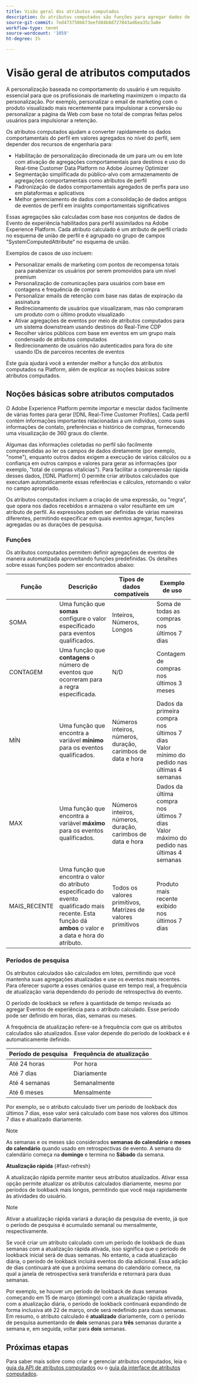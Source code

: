 ```yaml
---
title: Visão geral dos atributos computados
description: Os atributos computados são funções para agregar dados de nível de evento em atributos de nível de perfil. Essas funções são computadas automaticamente para que possam ser usadas na segmentação, ativação e personalização.
source-git-commit: 7ed473750b673eefd84b8d727043ad6ea35c3a8e
workflow-type: tm+mt
source-wordcount: '1059'
ht-degree: 1%

---
```



# Visão geral de atributos computados

A personalização baseada no comportamento do usuário é um requisito essencial para que os profissionais de marketing maximizem o impacto da personalização. Por exemplo, personalizar o email de marketing com o produto visualizado mais recentemente para impulsionar a conversão ou personalizar a página da Web com base no total de compras feitas pelos usuários para impulsionar a retenção.

Os atributos computados ajudam a converter rapidamente os dados comportamentais do perfil em valores agregados no nível do perfil, sem depender dos recursos de engenharia para:

- Habilitação de personalização direcionada de um para um ou em lote com ativação de agregações comportamentais para destinos e uso do Real-time Customer Data Platform no Adobe Journey Optimizer
- Segmentação simplificada do público-alvo com armazenamento de agregações comportamentais como atributos de perfil
- Padronização de dados comportamentais agregados de perfis para uso em plataformas e aplicativos
- Melhor gerenciamento de dados com a consolidação de dados antigos de eventos de perfil em insights comportamentais significativos

Essas agregações são calculadas com base nos conjuntos de dados de Evento de experiência habilitados para perfil assimilados na Adobe Experience Platform. Cada atributo calculado é um atributo de perfil criado no esquema de união de perfil e é agrupado no grupo de campos &quot;SystemComputedAttribute&quot; no esquema de união.

Exemplos de casos de uso incluem:

- Personalizar emails de marketing com pontos de recompensa totais para parabenizar os usuários por serem promovidos para um nível premium
- Personalização de comunicações para usuários com base em contagens e frequência de compra
- Personalizar emails de retenção com base nas datas de expiração da assinatura
- Redirecionamento de usuários que visualizaram, mas não compraram um produto com o último produto visualizado
- Ativar agregações de eventos por meio de atributos computados para um sistema downstream usando destinos do Real-Time CDP
- Recolher vários públicos com base em eventos em um grupo mais condensado de atributos computados
- Redirecionamento de usuários não autenticados para fora do site usando IDs de parceiros recentes de eventos

Este guia ajudará você a entender melhor a função dos atributos computados na Platform, além de explicar as noções básicas sobre atributos computados.

## Noções básicas sobre atributos computados

O Adobe Experience Platform permite importar e mesclar dados facilmente de várias fontes para gerar [!DNL Real-Time Customer Profiles]. Cada perfil contém informações importantes relacionadas a um indivíduo, como suas informações de contato, preferências e histórico de compras, fornecendo uma visualização de 360 graus do cliente.

Algumas das informações coletadas no perfil são facilmente compreendidas ao ler os campos de dados diretamente (por exemplo, &quot;nome&quot;), enquanto outros dados exigem a execução de vários cálculos ou a confiança em outros campos e valores para gerar as informações (por exemplo, &quot;total de compras vitalícias&quot;). Para facilitar a compreensão rápida desses dados, [!DNL Platform] O permite criar atributos calculados que executam automaticamente essas referências e cálculos, retornando o valor no campo apropriado.

Os atributos computados incluem a criação de uma expressão, ou &quot;regra&quot;, que opera nos dados recebidos e armazena o valor resultante em um atributo de perfil. As expressões podem ser definidas de várias maneiras diferentes, permitindo especificar em quais eventos agregar, funções agregadas ou as durações de pesquisa.

### Funções

Os atributos computados permitem definir agregações de eventos de maneira automatizada aproveitando funções predefinidas. Os detalhes sobre essas funções podem ser encontrados abaixo:

| Função | Descrição | Tipos de dados compatíveis | Exemplo de uso |
| -------- | ----------- | -------------------- | ------------- |
| SOMA | Uma função que **somas** configure o valor especificado para eventos qualificados. | Inteiros, Números, Longos | Soma de todas as compras nos últimos 7 dias |
| CONTAGEM | Uma função que **contagens** o número de eventos que ocorreram para a regra especificada. | N/D | Contagem de compras nos últimos 3 meses |
| MÍN | Uma função que encontra a variável **mínimo** para os eventos qualificados. | Números inteiros, números, duração, carimbos de data e hora | Dados da primeira compra nos últimos 7 dias<br/>Valor mínimo do pedido nas últimas 4 semanas |
| MAX | Uma função que encontra a variável **máximo** para os eventos qualificados. | Números inteiros, números, duração, carimbos de data e hora | Dados da última compra nos últimos 7 dias<br/>Valor máximo do pedido nas últimas 4 semanas |
| MAIS_RECENTE | Uma função que encontra o valor do atributo especificado do evento qualificado mais recente. Esta função dá **ambos** o valor e a data e hora do atributo. | Todos os valores primitivos, Matrizes de valores primitivos | Produto mais recente exibido nos últimos 7 dias |

### Períodos de pesquisa

Os atributos calculados são calculados em lotes, permitindo que você mantenha suas agregações atualizadas e use os eventos mais recentes. Para oferecer suporte a esses cenários quase em tempo real, a frequência de atualização varia dependendo do período de retrospectiva do evento.

O período de lookback se refere à quantidade de tempo revisada ao agregar Eventos de experiência para o atributo calculado. Esse período pode ser definido em horas, dias, semanas ou meses.

A frequência de atualização refere-se à frequência com que os atributos calculados são atualizados. Esse valor depende do período de lookback e é automaticamente definido.

| Período de pesquisa | Frequência de atualização |
| --------------- | ----------------- |
| Até 24 horas | Por hora |
| Até 7 dias | Diariamente |
| Até 4 semanas | Semanalmente |
| Até 6 meses | Mensalmente |

Por exemplo, se o atributo calculado tiver um período de lookback dos últimos 7 dias, esse valor será calculado com base nos valores dos últimos 7 dias e atualizado diariamente.

>[!NOTE]
>
>As semanas e os meses são considerados **semanas do calendário** e **meses do calendário** quando usado em retrospectivas de evento. A semana do calendário começa na **domingo** e termina no **Sábado** da semana.

**Atualização rápida** {#fast-refresh}

A atualização rápida permite manter seus atributos atualizados. Ativar essa opção permite atualizar os atributos calculados diariamente, mesmo por períodos de lookback mais longos, permitindo que você reaja rapidamente às atividades do usuário.

>[!NOTE]
>
>Ativar a atualização rápida variará a duração da pesquisa de evento, já que o período de pesquisa é acumulado semanal ou mensalmente, respectivamente.
>
>Se você criar um atributo calculado com um período de lookback de duas semanas com a atualização rápida ativada, isso significa que o período de lookback inicial será de duas semanas. No entanto, a cada atualização diária, o período de lookback incluirá eventos do dia adicional. Essa adição de dias continuará até que a próxima semana do calendário comece, na qual a janela de retrospectiva será transferida e retornará para duas semanas.
>
>Por exemplo, se houver um período de lookback de duas semanas começando em 15 de março (domingo) com a atualização rápida ativada, com a atualização diária, o período de lookback continuará expandindo de forma inclusiva até 22 de março, onde será redefinido para duas semanas. Em resumo, o atributo calculado é **atualizado** diariamente, com o período de pesquisa aumentando de **dois** semanas para **três** semanas durante a semana e, em seguida, voltar para **dois** semanas.

## Próximas etapas

Para saber mais sobre como criar e gerenciar atributos computados, leia o [guia da API de atributos computados](./api.md) ou o [guia da interface de atributos computados](./ui.md).
